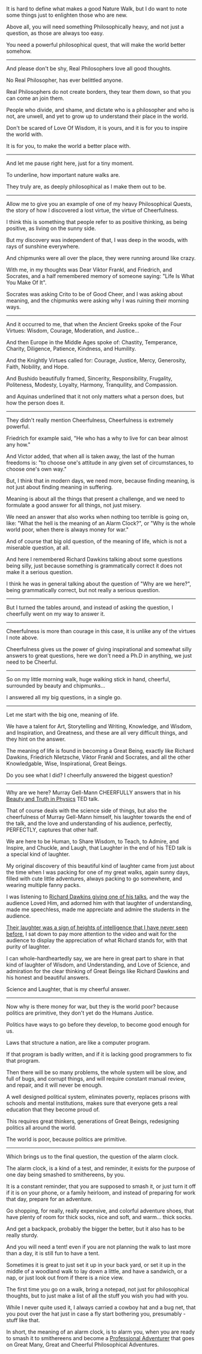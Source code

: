It is hard to define what makes a good Nature Walk,
but I do want to note some things just to enlighten those who are new.

Above all, you will need something Philosophically heavy,
and not just a question, as those are always too easy.

You need a powerful philosophical quest,
that will make the world better somehow.

---

And please don't be shy,
Real Philosophers love all good thoughts.

No Real Philosopher,
has ever belittled anyone.


Real Philosophers do not create borders,
they tear them down, so that you can come an join them.

People who divide, and shame, and dictate who is a philosopher and who is not,
are unwell, and yet to grow up to understand their place in the world.

Don't be scared of Love Of Wisdom,
it is yours, and it is for you to inspire the world with.

It is for you,
to make the world a better place with.

---

And let me pause right here,
just for a tiny moment.

To underline,
how important nature walks are.

They truly are,
as deeply philosophical as I make them out to be.

---


Allow me to give you an example of one of my heavy Philosophical Quests,
the story of how I discovered a lost virtue, the virtue of Cheerfulness.

I think this is something that people refer to as positive thinking,
as being positive, as living on the sunny side.

But my discovery was independent of that,
I was deep in the woods, with rays of sunshine everywhere.

And chipmunks were all over the place,
they were running around like crazy.

With me, in my thoughts was Dear Viktor Frankl, and Friedrich, and Socrates,
and a half remembered memory of someone saying: "Life Is What You Make Of It".

Socrates was asking Crito to be of Good Cheer,
and I was asking about meaning, and the chipmunks were asking why I was ruining their morning ways.

---

And it occurred to me, that when the Ancient Greeks spoke of the Four Virtues:
Wisdom, Courage, Moderation, and Justice...

And then Europe in the Middle Ages spoke of:
Chastity, Temperance, Charity, Diligence, Patience, Kindness, and Humility.

And the Knightly Virtues called for:
Courage, Justice, Mercy, Generosity, Faith, Nobility, and Hope.

And Bushido beautifully framed,
Sincerity, Responsibility, Frugality, Politeness, Modesty, Loyalty, Harmony, Tranquility, and Compassion.

and Aquinas underlined that it not only matters what a person does,
but how the person does it.

---

They didn't really mention Cheerfulness,
Cheerfulness is extremely powerful.

Friedrich for example said,
"He who has a why to live for can bear almost any how."

And Victor added, that when all is taken away, the last of the human freedoms is:
"to choose one's attitude in any given set of circumstances, to choose one's own way."

But, I think that in modern days, we need more,
because finding meaning, is not just about finding meaning in suffering.

Meaning is about all the things that present a challenge,
and we need to formulate a good answer for all things, not just misery.

We need an answer that also works when nothing too terrible is going on,
like: "What the hell is the meaning of an Alarm Clock?", or "Why is the whole world poor, when there is always money for war."

And of course that big old question, of the meaning of life,
which is not a miserable question, at all.

And here I remembered Richard Dawkins talking about some questions being silly,
just because something is grammatically correct it does not make it a serious question.

I think he was in general talking about the question of "Why are we here?",
being grammatically correct, but not really a serious question.

---

But I turned the tables around,
and instead of asking the question, I cheerfully went on my way to answer it.

---

Cheerfulness is more than courage in this case,
it is unlike any of the virtues I note above.

Cheerfulness gives us the power of giving inspirational and somewhat silly answers to great questions,
here we don't need a Ph.D in anything, we just need to be Cheerful.

---

So on my little morning walk,
huge walking stick in hand, cheerful, surrounded by beauty and chipmunks...

I answered all my big questions,
in a single go.

---

Let me start with the big one,
meaning of life.

We have a talent for Art, Storytelling and Writing, Knowledge, and Wisdom, and Inspiration, and Greatness,
and these are all very difficult things, and they hint on the answer.

The meaning of life is found in becoming a Great Being,
exactly like Richard Dawkins, Friedrich NIetzsche, Viktor Frankl and Socrates, and all the other Knowledgable, Wise, Inspirational, Great Beings.

Do you see what I did?
I cheerfully answered the biggest question?

---

Why are we here?
Murray Gell-Mann CHEERFULLY answers that in his [Beauty and Truth in Physics] TED talk.

That of course deals with the science side of things, but also the cheerfulness of Murray Gell-Mann himself,
his laughter towards the end of the talk, and the love and understanding of his audience, perfectly, PERFECTLY, captures that other half.

We are here to be Human, to Share Wisdom, to Teach, to Admire, and Inspire, and Chuckle, and Laugh,
that Laughter in the end of his TED talk is a special kind of laughter.

My original discovery of this beautiful kind of laughter came from just about the time when I was packing for one of my great walks,
again sunny days, filled with cute little adventures, always packing to go somewhere, and wearing multiple fanny packs.

I was listening to [Richard Dawkins giving one of his talks],
and the way the audience Loved Him, and adorned him with that laughter of understanding, made me speechless, made me appreciate and admire the students in the audience.

[Their laughter was a sign of heights of intelligence that I have never seen before],
I sat down to pay more attention to the video and wait for the audience to display the appreciation of what Richard stands for, with that purity of laughter.

I can whole-hardheartedly say, we are here in great part to share in that kind of laughter of Wisdom, and Understanding, and Love of Science,
and admiration for the clear thinking of Great Beings like Richard Dawkins and his honest and beautiful answers.

Science and Laughter,
that is my cheerful answer.

---

Now why is there money for war, but they is the world poor?
because politics are primitive, they don't yet do the Humans Justice.

Politics have ways to go before they develop,
to become good enough for us.

Laws that structure a nation,
are like a computer program.

If that program is badly written,
and if it is lacking good programmers to fix that program.

Then there will be so many problems,
the whole system will be slow, and full of bugs, and corrupt things, and will require constant manual review, and repair, and it will never be enough.

A well designed political system, eliminates poverty, replaces prisons with schools and mental institutions,
makes sure that everyone gets a real education that they become proud of.

This requires great thinkers, generations of Great Beings,
redesigning politics all around the world.

The world is poor,
because politics are primitive.

---

Which brings us to the final question,
the question of the alarm clock.

The alarm clock, is a kind of a test, and reminder,
it exists for the purpose of one day being smashed to smithereens, by you.

It is a constant reminder, that you are supposed to smash it, or just turn it off if it is on your phone, or a family heirloom,
and instead of preparing for work that day, prepare for an adventure.

Go shopping, for really, really expensive, and colorful adventure shoes,
that have plenty of room for thick socks, nice and soft, and warm... thick socks.

And get a backpack, probably the bigger the better,
but it also has to be really sturdy.

And you will need a tent!
even if you are not planning the walk to last more than a day, it is still fun to have a tent.

Sometimes it is great to just set it up in your back yard,
or set it up in the middle of a woodland walk to lay down a little, and have a sandwich, or a nap, or just look out from if there is a nice view.

The first time you go on a walk,
bring a notepad, not just for philosophical thoughts, but to just make a list of all the stuff you wish you had  with you.

While I never quite used it, I always carried a cowboy hat and a bug net,
that you pout over the hat just in case a fly start bothering you, presumably - stuff like that.

In short, the meaning of an alarm clock,
is to alarm you, when you are ready to smash it to smithereens and become a [Professional Adventurer] that goes on Great Many, Great and Cheerful Philosophical Adventures.


[Beauty and Truth in Physics]: https://www.youtube.com/watch?v=UuRxRGR3VpM
[Richard Dawkins giving one of his talks]: https://www.youtube.com/watch?v=uuMB5e91BGo
[Their laughter was a sign of heights of intelligence that I have never seen before]: https://youtu.be/uuMB5e91BGo?t=4642
[Professional Adventurer]: https://www.youtube.com/watch?v=uFr4bTfm40c
